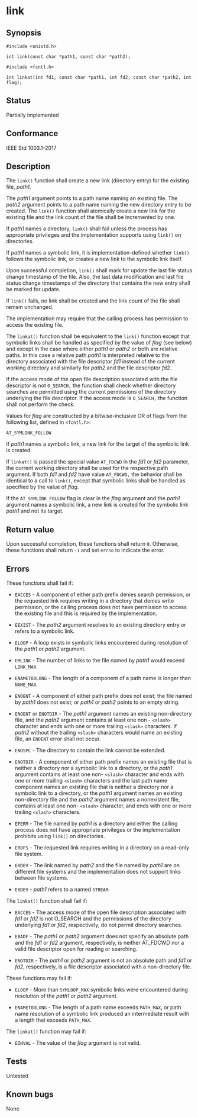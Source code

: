 # link

## Synopsis

`#include <unistd.h>`

`int link(const char *path1, const char *path2);`

`#include <fcntl.h>`

`int linkat(int fd1, const char *path1, int fd2, const char *path2, int flag);`

## Status

Partially implemented

## Conformance

IEEE Std 1003.1-2017

## Description

The `link()` function shall create a new link (directory entry) for the existing file, _path1_.

The _path1_ argument points to a path name naming an existing file. The _path2_ argument points to a path name naming
the new directory entry to be created. The `link()` function shall atomically create a new link for the existing file
and the link count of the file shall be incremented by one.

If _path1_ names a directory, `link()` shall fail unless the process has appropriate privileges and the implementation
supports using `link()` on directories.

If _path1_ names a symbolic link, it is implementation-defined whether `link()` follows the symbolic link, or creates a
new link to the symbolic link itself.

Upon successful completion, `link()` shall mark for update the last file status change timestamp of the file. Also, the
last data modification and last file status change timestamps of the directory that contains the new entry shall be
marked for update.

If `link()` fails, no link shall be created and the link count of the file shall remain unchanged.

The implementation may require that the calling process has permission to access the existing file.

The `linkat()` function shall be equivalent to the `link()` function except that symbolic links shall be handled as
specified by the value of _flag_ (see below) and except in the case where either _path1_ or _path2_ or both are
relative paths. In this case a relative path _path1_ is interpreted relative to the directory associated with the
file descriptor _fd1_ instead of the current working directory and similarly for _path2_ and the file descriptor _fd2_.

If the access mode of the open file description associated with the file descriptor is not `O_SEARCH,` the function
shall check whether directory searches are permitted using the current permissions of the directory underlying the
file descriptor. If the access mode is `O_SEARCH,` the function shall not perform the check.

Values for _flag_ are constructed by a bitwise-inclusive OR of flags from the following list, defined in `<fcntl.h>`:

`AT_SYMLINK_FOLLOW`

If _path1_ names a symbolic link, a new link for the target of the symbolic link is created.

If `linkat()` is passed the special value `AT_FDCWD` in the _fd1_ or _fd2_ parameter, the current working directory
shall be used for the respective path argument. If both _fd1_ and _fd2_ have value `AT_FDCWD,` the behavior shall be
identical to a call to `link()`, except that symbolic links shall be handled as specified by the value of _flag_.

If the `AT_SYMLINK_FOLLOW` flag is clear in the _flag_ argument and the _path1_ argument names a symbolic link, a new
link is created for the symbolic link _path1_ and not its target.

## Return value

Upon successful completion, these functions shall return `0`. Otherwise, these functions shall return `-1` and set
`errno` to indicate the error.

## Errors

These functions shall fail if:

* `EACCES` - A component of either path prefix denies search permission, or the requested link requires writing in a
 directory that denies write permission, or the calling process does not have permission to access the existing file
 and this is required by the implementation.

* `EEXIST` - The _path2_ argument resolves to an existing directory entry or refers to a symbolic link.

* `ELOOP` - A loop exists in symbolic links encountered during resolution of the _path1_ or _path2_ argument.

* `EMLINK` - The number of links to the file named by _path1_ would exceed `LINK_MAX`.

* `ENAMETOOLONG` - The length of a component of a path name is longer than `NAME_MAX`.

* `ENOENT` - A component of either path prefix does not exist; the file named by _path1_ does not exist; or _path1_ or
 _path2_ points to an empty string.

* `ENOENT` or `ENOTDIR` - The _path1_ argument names an existing non-directory file, and the _path2_ argument contains
 at least one non - `<slash>` character and ends with one or more trailing `<slash>` characters. If _path2_ without the
 trailing `<slash>` characters would name an existing file, an `ENOENT` error shall not occur.

* `ENOSPC` - The directory to contain the link cannot be extended.

* `ENOTDIR` - A component of either path prefix names an existing file that is neither a directory nor a symbolic link
 to a directory, or the _path1_ argument contains at least one non- `<slash>` character and ends with one or more
 trailing `<slash>` characters and the last path name component names an existing file that is neither a directory nor a
 symbolic link to a directory, or the _path1_ argument names an existing non-directory file and the _path2_ argument
 names a nonexistent file, contains at least one non- `<slash>` character, and ends with one or more trailing `<slash>`
 characters.

* `EPERM` - The file named by _path1_ is a directory and either the calling process does not have appropriate
 privileges or the implementation prohibits using `link()` on directories.

* `EROFS` - The requested link requires writing in a directory on a read-only file system.

* `EXDEV` - The link named by _path2_ and the file named by _path1_ are on different file systems and the
 implementation does not
support links between file systems.

* `EXDEV` - _path1_ refers to a named `STREAM`.

The `linkat()` function shall fail if:

* `EACCES` - The access mode of the open file description associated with _fd1_ or _fd2_ is not O_SEARCH and the
 permissions of the directory underlying _fd1_ or _fd2_, respectively, do not permit directory searches.

* `EBADF` - The _path1_ or _path2_ argument does not specify an absolute path and the _fd1_ or _fd2_ argument,
 respectively, is neither AT_FDCWD nor a valid file descriptor open for reading or searching.

* `ENOTDIR` - The _path1_ or _path2_ argument is not an absolute path and _fd1_ or _fd2_, respectively, is a file
 descriptor associated with a non-directory file.

These functions may fail if:

* `ELOOP` - More than `SYMLOOP_MAX` symbolic links were encountered during resolution of the _path1_ or _path2_
 argument.

* `ENAMETOOLONG` - The length of a path name exceeds `PATH_MAX`, or path name resolution of a symbolic link produced an
 intermediate result with a length that exceeds `PATH_MAX`.

The `linkat()` function may fail if:

* `EINVAL` - The value of the _flag_ argument is not valid.

## Tests

Untested

## Known bugs

None
